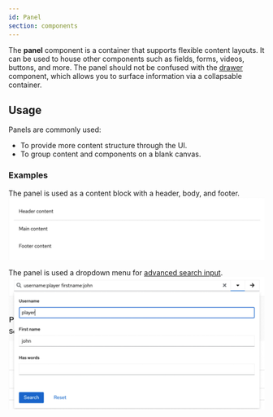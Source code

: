 ```yaml
---
id: Panel
section: components
---
```

The **panel** component is a container that supports flexible content layouts. It can be used to house other components such as fields, forms, videos, buttons, and more. The panel should not be confused with the <a href="https://www.patternfly.org/v4/components/drawer/design-guidelines/">drawer</a> component, which allows you to surface information via a collapsable container.

## Usage
Panels are commonly used:
- To provide more content structure through the UI.
- To group content and components on a blank canvas.

### Examples

The panel is used as a content block with a header, body, and footer.<br/>
<img src="./img/basic_panel.jpg" alt="A basic panel with a header, body and footer" width="600" /><br/>

The panel is used a dropdown menu for <a href="https://www.patternfly.org/v4/components/search-input/react-demos/#composable-advanced-search">advanced search input</a>.<br/>
<img src="./img/search_panel.jpg" alt="The panel is used a dropdown menu for advanced search input" width="600" />